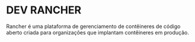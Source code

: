# DEV RANCHER
Rancher é uma plataforma de gerenciamento de contêineres de código aberto criada para organizações que implantam contêineres em produção.
